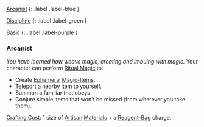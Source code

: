 
[Arcanist](Game/Character-Development#Arcanist)
{: .label .label-blue }

[Discipline](Game/Character-Development#Discipline)
{: .label .label-green }

[Basic](Game/Character-Development#Basic)
{: .label .label-purple }
### Arcanist
*You have learned how weave magic, creating and imbuing with magic.*
Your character can perform [Ritual Magic](Game/Magic#Ritual%20Magic) to:
* Create [Ephemeral](Game/Magic-Items#Ephemeral) [Magic-Items](Game/Magic-Items).
* Teleport a nearby item to yourself.
* Summon a familiar that obeys
* Conjure simple items that won't be missed (from wherever you take them).

 [Crafting Cost](Game/Core/Terminology#Crafting%20Cost): 1 size of [Artisan](Game/Materials#Artisan) [Materials](Game/Materials) + a [Reagent-Bag](Game/Gear/Reagent-Bag) charge.